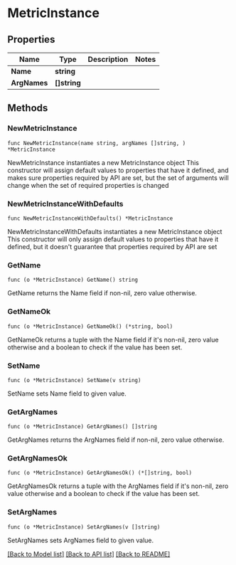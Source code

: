 # MetricInstance

## Properties

Name | Type | Description | Notes
------------ | ------------- | ------------- | -------------
**Name** | **string** |  | 
**ArgNames** | **[]string** |  | 

## Methods

### NewMetricInstance

`func NewMetricInstance(name string, argNames []string, ) *MetricInstance`

NewMetricInstance instantiates a new MetricInstance object
This constructor will assign default values to properties that have it defined,
and makes sure properties required by API are set, but the set of arguments
will change when the set of required properties is changed

### NewMetricInstanceWithDefaults

`func NewMetricInstanceWithDefaults() *MetricInstance`

NewMetricInstanceWithDefaults instantiates a new MetricInstance object
This constructor will only assign default values to properties that have it defined,
but it doesn't guarantee that properties required by API are set

### GetName

`func (o *MetricInstance) GetName() string`

GetName returns the Name field if non-nil, zero value otherwise.

### GetNameOk

`func (o *MetricInstance) GetNameOk() (*string, bool)`

GetNameOk returns a tuple with the Name field if it's non-nil, zero value otherwise
and a boolean to check if the value has been set.

### SetName

`func (o *MetricInstance) SetName(v string)`

SetName sets Name field to given value.


### GetArgNames

`func (o *MetricInstance) GetArgNames() []string`

GetArgNames returns the ArgNames field if non-nil, zero value otherwise.

### GetArgNamesOk

`func (o *MetricInstance) GetArgNamesOk() (*[]string, bool)`

GetArgNamesOk returns a tuple with the ArgNames field if it's non-nil, zero value otherwise
and a boolean to check if the value has been set.

### SetArgNames

`func (o *MetricInstance) SetArgNames(v []string)`

SetArgNames sets ArgNames field to given value.



[[Back to Model list]](../README.md#documentation-for-models) [[Back to API list]](../README.md#documentation-for-api-endpoints) [[Back to README]](../README.md)


